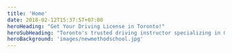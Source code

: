 ```yaml
---
title: 'Home'
date: 2018-02-12T15:37:57+07:00
heroHeading: "Get Your Driving License in Toronto!"
heroSubHeading: "Toronto's trusted driving instructor specializing in G2 & G License test preparation. Learn to navigate Toronto traffic confidently with personalized lessons tailored to your needs."
heroBackground: 'images/newmethodschool.jpg'
---
```

